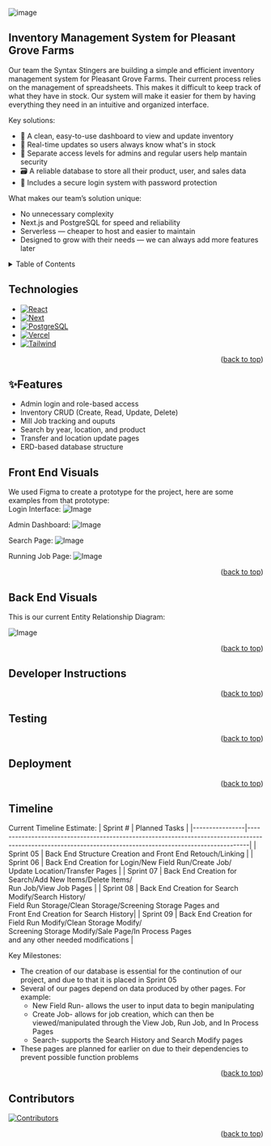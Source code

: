 <a id="readme-top"></a>
![image](https://github.com/user-attachments/assets/1c514d96-ffab-459d-aff8-07aef5d505c5)

## Inventory Management System for Pleasant Grove Farms

Our team the Syntax Stingers are building a simple and efficient inventory management system for Pleasant Grove Farms. Their current process relies on the management of spreadsheets. This makes it difficult to keep track of what they have in stock. Our system will make it easier for them by having everything they need in an intuitive and organized interface.

Key solutions:

* 🧠 A clean, easy-to-use dashboard to view and update inventory
* 🔄 Real-time updates so users always know what's in stock
* 👥 Separate access levels for admins and regular users help mantain security
* 🗃️ A reliable database to store all their product, user, and sales data
* 🔐 Includes a secure login system with password protection

What makes our team’s solution unique:

 * No unnecessary complexity
 * Next.js and PostgreSQL for speed and reliability
 * Serverless — cheaper to host and easier to maintain
 * Designed to grow with their needs — we can always add more features later

<details>
  <summary>Table of Contents</summary>
  <ol>
    <li><a href="#technologies">🛠 Technologies</a></li>
    <li><a href="#features">✨ Features</a></li>
    <li><a href="#front-end-visuals">🎨 Front End Visuals</a></li>
    <li><a href="#back-end-visuals">🧠 Back End Visuals</a></li>
    <li><a href="#developer-instructions">🧪 Developer Instructions</a></li>
    <li><a href="#testing">🧪 Testing</a></li>
    <li><a href="#deployment">🚀 Deployment</a></li>
    <li><a href="#timeline">⏱ Timeline</a></li>
    <li><a href="#contributors">👥 Contributors</a></li>
  </ol>
</details>

## Technologies
* [![React][React.js]][React-url]
* [![Next][Next.js]][Next-url]
* [![PostgreSQL][PostgreSQL.js]][PostgreSQL-url]
* [![Vercel][Vercel.js]][Vercel-url]
* [![Tailwind][Tailwind.js]][Tailwind-url]

<p align="right">(<a href="#readme-top">back to top</a>)</p>


## ✨Features
- Admin login and role-based access
- Inventory CRUD (Create, Read, Update, Delete)
- Mill Job tracking and ouputs
- Search by year, location, and product
- Transfer and location update pages
- ERD-based database structure

  
## Front End Visuals
We used Figma to create a prototype for the project, here are some examples from that prototype:<br>
Login Interface:
![Image](https://github.com/user-attachments/assets/1d0cc273-ae7f-460b-b0f4-80cd45ae5da5)

Admin Dashboard:
![Image](https://github.com/user-attachments/assets/18c533b2-bd04-4f16-9873-79229cf34af0)

Search Page:
![Image](https://github.com/user-attachments/assets/3b3113f3-6f48-40ee-9ebd-0853505de361)

Running Job Page:
![Image](https://github.com/user-attachments/assets/68829f99-d86c-4911-97d4-56d9a658e5ca)

<p align="right">(<a href="#readme-top">back to top</a>)</p>

## Back End Visuals
This is our current Entity Relationship Diagram:

![Image](https://github.com/user-attachments/assets/1c78b170-6c83-4049-b365-7082498c1206)

<p align="right">(<a href="#readme-top">back to top</a>)</p>

## Developer Instructions
<p align="right">(<a href="#readme-top">back to top</a>)</p>

## Testing 
<p align="right">(<a href="#readme-top">back to top</a>)</p>

## Deployment 
<p align="right">(<a href="#readme-top">back to top</a>)</p>

## Timeline
Current Timeline Estimate:
| Sprint #       | Planned Tasks                                                                                                                                              |
|----------------|------------------------------------------------------------------------------------------------------------------------------------------------------------|
| Sprint 05      | Back End Structure Creation and Front End Retouch/Linking                                                                                                  |
| Sprint 06      | Back End Creation for Login/New Field Run/Create Job/<br>Update Location/Transfer Pages                                                                    |
| Sprint 07      | Back End Creation for Search/Add New Items/Delete Items/<br>Run Job/View Job Pages                                                                         |
| Sprint 08      | Back End Creation for Search Modify/Search History/<br>Field Run Storage/Clean Storage/Screening Storage Pages and<br>Front End Creation for Search History|
| Sprint 09      | Back End Creation for Field Run Modify/Clean Storage Modify/<br>Screening Storage Modify/Sale Page/In Process Pages<br>and any other needed modifications  |

Key Milestones:
 * The creation of our database is essential for the continution of our project, and due to that it is placed in Sprint 05
 * Several of our pages depend on data produced by other pages. For example:
   * New Field Run- allows the user to input data to begin manipulating
   * Create Job- allows for job creation, which can then be viewed/manipulated through the View Job, Run Job, and In Process Pages
   * Search- supports the Search History and Search Modify pages
 * These pages are planned for earlier on due to their dependencies to prevent possible function problems

<p align="right">(<a href="#readme-top">back to top</a>)</p>

## Contributors

[![Contributors](https://contrib.rocks/image?repo=Mujahidshafi/PG_Inventory_Management)](https://github.com/Mujahidshafi/PG_Inventory_Management/graphs/contributors)

<p align="right">(<a href="#readme-top">back to top</a>)</p>

[Next.js]: https://img.shields.io/badge/next.js-000000?style=for-the-badge&logo=nextdotjs&logoColor=white
[Next-url]: https://nextjs.org/
[React.js]: https://img.shields.io/badge/React-20232A?style=for-the-badge&logo=react&logoColor=61DAFB
[React-url]: https://reactjs.org/
[PostgreSQL.js]: https://img.shields.io/badge/PostgreSQL-316192?style=for-the-badge&logo=postgresql&logoColor=white
[PostgreSQL-url]: https://www.postgresql.org/
[Vercel.js]: https://img.shields.io/badge/Vercel-000000?style=for-the-badge&logo=vercel&logoColor=white
[Vercel-url]: https://vercel.com/
[Tailwind.js]: https://img.shields.io/badge/Tailwind_CSS-38B2AC?style=for-the-badge&logo=tailwind-css&logoColor=white
[Tailwind-url]: https://tailwindcss.com/

